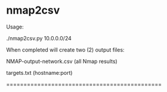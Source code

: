 # nmap2csv

Usage:

./nmap2csv.py 10.0.0.0/24


When completed will create two (2) output files:


NMAP-output-network.csv (all Nmap results)

targets.txt (hostname:port)

=============================================
